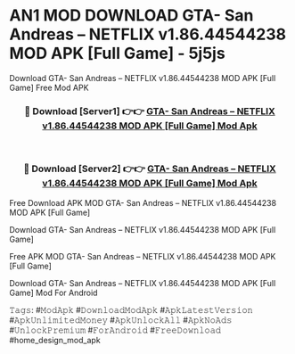 # AN1 MOD DOWNLOAD GTA- San Andreas – NETFLIX v1.86.44544238 MOD APK [Full Game] - 5j5js
Download GTA- San Andreas – NETFLIX v1.86.44544238 MOD APK [Full Game] Free Mod APK

<div align="center">
<h3>🔴 Download [Server1] 👉👉 <a href="https://apk-comot.site?title=GTA-_San_Andreas_–_NETFLIX_v1.86.44544238_MOD_APK_[Full_Game]">GTA- San Andreas – NETFLIX v1.86.44544238 MOD APK [Full Game] Mod Apk</a></h3><br>

<h3>🔴 Download [Server2] 👉👉 <a href="https://apk-comot.site?title=GTA-_San_Andreas_–_NETFLIX_v1.86.44544238_MOD_APK_[Full_Game]">GTA- San Andreas – NETFLIX v1.86.44544238 MOD APK [Full Game] Mod Apk</a></h3>
</div>


Free Download APK MOD GTA- San Andreas – NETFLIX v1.86.44544238 MOD APK [Full Game]

Download GTA- San Andreas – NETFLIX v1.86.44544238 MOD APK [Full Game] 

Free APK MOD GTA- San Andreas – NETFLIX v1.86.44544238 MOD APK [Full Game] 

Download GTA- San Andreas – NETFLIX v1.86.44544238 MOD APK [Full Game] Mod For Android

𝚃𝚊𝚐𝚜: #𝙼𝚘𝚍𝙰𝚙𝚔 #𝙳𝚘𝚠𝚗𝚕𝚘𝚊𝚍𝙼𝚘𝚍𝙰𝚙𝚔 #𝙰𝚙𝚔𝙻𝚊𝚝𝚎𝚜𝚝𝚅𝚎𝚛𝚜𝚒𝚘𝚗 #𝙰𝚙𝚔𝚄𝚗𝚕𝚒𝚖𝚒𝚝𝚎𝚍𝙼𝚘𝚗𝚎𝚢 #𝙰𝚙𝚔𝚄𝚗𝚕𝚘𝚌𝚔𝙰𝚕𝚕 #𝙰𝚙𝚔𝙽𝚘𝙰𝚍𝚜 #𝚄𝚗𝚕𝚘𝚌𝚔𝙿𝚛𝚎𝚖𝚒𝚞𝚖 #𝙵𝚘𝚛𝙰𝚗𝚍𝚛𝚘𝚒𝚍 #𝙵𝚛𝚎𝚎𝙳𝚘𝚠𝚗𝚕𝚘𝚊𝚍 #home_design_mod_apk